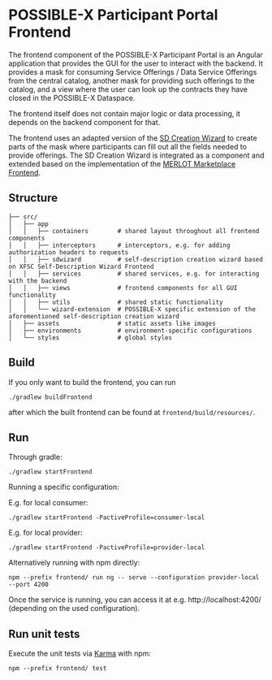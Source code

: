 # POSSIBLE-X Participant Portal Frontend

The frontend component of the POSSIBLE-X Participant Portal is an Angular application that provides the GUI for the user to interact with the backend.
It provides a mask for consuming Service Offerings / Data Service Offerings from the central catalog, another mask for providing such offerings to
the catalog, and a view where the user can look up the contracts they have closed in the POSSIBLE-X Dataspace.

The frontend itself does not contain major logic or data processing, it depends on the backend component for that.

The frontend uses an adapted version of the [SD Creation Wizard](https://gitlab.eclipse.org/eclipse/xfsc/self-description-tooling/sd-creation-wizard-frontend) to create parts of the
mask where participants can fill out all the fields needed to provide offerings.
The SD Creation Wizard is integrated as a component and extended based on the implementation of the
[MERLOT Marketplace Frontend](https://github.com/merlot-education/marketplace-frontend).

## Structure

```
├── src/
│   ├── app
│   │   ├── containers        # shared layout throughout all frontend components
│   │   ├── interceptors      # interceptors, e.g. for adding authorization headers to requests
│   │   ├── sdwizard          # self-description creation wizard based on XFSC Self-Description Wizard Frontend
│   │   ├── services          # shared services, e.g. for interacting with the backend
│   │   ├── views             # frontend components for all GUI functionality 
│   │   ├── utils             # shared static functionality 
│   │   └── wizard-extension  # POSSIBLE-X specific extension of the aforementioned self-description creation wizard
│   ├── assets                # static assets like images
│   ├── environments          # environment-specific configurations
│   └── styles                # global styles
```

## Build

If you only want to build the frontend, you can run

```
./gradlew buildFrontend
```

after which the built frontend can be found at `frontend/build/resources/`.

## Run

Through gradle:

```
./gradlew startFrontend
```

Running a specific configuration:

E.g. for local consumer:

```
./gradlew startFrontend -PactiveProfile=consumer-local
```

E.g. for local provider:

```
./gradlew startFrontend -PactiveProfile=provider-local
```

Alternatively running with npm directly:

```
npm --prefix frontend/ run ng -- serve --configuration provider-local --port 4200
```

Once the service is running, you can access it at e.g. http://localhost:4200/ (depending on the used configuration).

## Run unit tests

Execute the unit tests via [Karma](https://karma-runner.github.io) with npm:

```
npm --prefix frontend/ test
```
